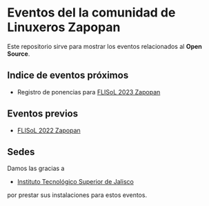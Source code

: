 # Eventos del la comunidad de Linuxeros Zapopan

Este repositorio sirve para mostrar los eventos relacionados al
**Open Source**.


## Indice de eventos próximos

* Registro de ponencias para [FLISoL 2023 Zapopan](/zapopan/FLISoL2023/README.md)

## Eventos previos

* [FLISoL 2022 Zapopan](/zapopan/FLISoL2022/README.md)

## Sedes

Damos las gracias a

* [Instituto Tecnológico Superior de Jalisco](https://www.tecmm.edu.mx/)

por prestar sus instalaciones para estos eventos.

<!-- modeline
 vi: ts=8 sw=4 sts=4 et spl=es spell
-->
